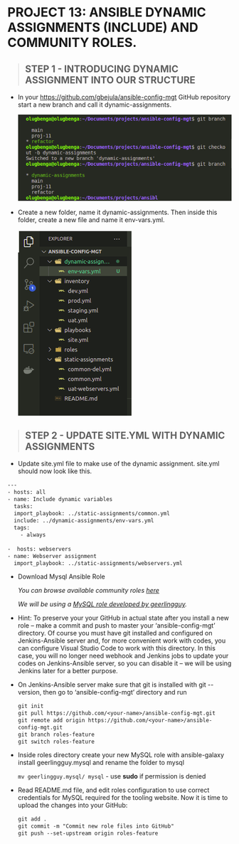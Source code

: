 # PROJECT 13: ANSIBLE DYNAMIC ASSIGNMENTS (INCLUDE) AND COMMUNITY ROLES.

> ## STEP 1 - INTRODUCING DYNAMIC ASSIGNMENT INTO OUR STRUCTURE

- In your https://github.com/gbejula/ansible-config-mgt GitHub repository start a new branch and call it dynamic-assignments.

  ![new branch](images/project-13/new-branch.png)

- Create a new folder, name it dynamic-assignments. Then inside this folder, create a new file and name it env-vars.yml.

  ![dynamic image](images/project-13/file-structure.png)

> ## STEP 2 - UPDATE SITE.YML WITH DYNAMIC ASSIGNMENTS

- Update site.yml file to make use of the dynamic assignment. site.yml should now look like this.

```
---
- hosts: all
- name: Include dynamic variables
  tasks:
  import_playbook: ../static-assignments/common.yml
  include: ../dynamic-assignments/env-vars.yml
  tags:
    - always

-  hosts: webservers
- name: Webserver assignment
  import_playbook: ../static-assignments/webservers.yml
```

- Download Mysql Ansible Role

  _You can browse available community roles [here](https://galaxy.ansible.com/home)_

  _We will be using a [MySQL role developed by geerlingguy](https://galaxy.ansible.com/geerlinggy/mysql)._

- Hint: To preserve your your GitHub in actual state after you install a new role – make a commit and push to master your ‘ansible-config-mgt’ directory. Of course you must have git installed and configured on Jenkins-Ansible server and, for more convenient work with codes, you can configure Visual Studio Code to work with this directory. In this case, you will no longer need webhook and Jenkins jobs to update your codes on Jenkins-Ansible server, so you can disable it – we will be using Jenkins later for a better purpose.

- On Jenkins-Ansible server make sure that git is installed with git --version, then go to ‘ansible-config-mgt’ directory and run

  ```
  git init
  git pull https://github.com/<your-name>/ansible-config-mgt.git
  git remote add origin https://github.com/<your-name>/ansible-config-mgt.git
  git branch roles-feature
  git switch roles-feature
  ```

- Inside roles directory create your new MySQL role with ansible-galaxy install geerlingguy.mysql and rename the folder to mysql

  `mv geerlingguy.mysql/ mysql` - use **sudo** if permission is denied

- Read README.md file, and edit roles configuration to use correct credentials for MySQL required for the tooling website.
  Now it is time to upload the changes into your GitHub:

  ```
  git add .
  git commit -m "Commit new role files into GitHub"
  git push --set-upstream origin roles-feature
  ```
